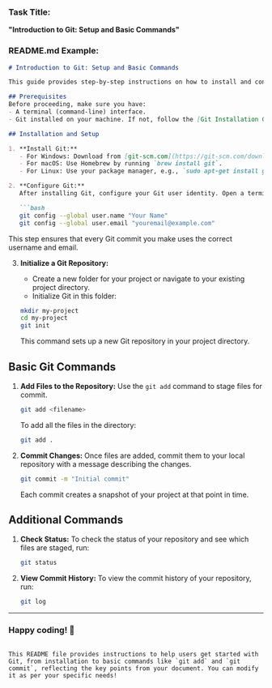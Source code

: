 ### Task Title:
**"Introduction to Git: Setup and Basic Commands"**

### README.md Example:

```markdown
# Introduction to Git: Setup and Basic Commands

This guide provides step-by-step instructions on how to install and configure Git, initialize a new repository, and use basic Git commands such as `git add` and `git commit`.

## Prerequisites
Before proceeding, make sure you have:
- A terminal (command-line) interface.
- Git installed on your machine. If not, follow the [Git Installation Guide](https://git-scm.com/book/en/v2/Getting-Started-Installing-Git).

## Installation and Setup

1. **Install Git:**
   - For Windows: Download from [git-scm.com](https://git-scm.com/download/win).
   - For macOS: Use Homebrew by running `brew install git`.
   - For Linux: Use your package manager, e.g., `sudo apt-get install git`.

2. **Configure Git:**
   After installing Git, configure your Git user identity. Open a terminal and run the following commands:

   ```bash
   git config --global user.name "Your Name"
   git config --global user.email "youremail@example.com"
   ```

   This step ensures that every Git commit you make uses the correct username and email.

3. **Initialize a Git Repository:**
   - Create a new folder for your project or navigate to your existing project directory.
   - Initialize Git in this folder:

   ```bash
   mkdir my-project
   cd my-project
   git init
   ```

   This command sets up a new Git repository in your project directory.

## Basic Git Commands

1. **Add Files to the Repository:**
   Use the `git add` command to stage files for commit.

   ```bash
   git add <filename>
   ```

   To add all the files in the directory:

   ```bash
   git add .
   ```

2. **Commit Changes:**
   Once files are added, commit them to your local repository with a message describing the changes.

   ```bash
   git commit -m "Initial commit"
   ```

   Each commit creates a snapshot of your project at that point in time.

## Additional Commands

1. **Check Status:**
   To check the status of your repository and see which files are staged, run:

   ```bash
   git status
   ```

2. **View Commit History:**
   To view the commit history of your repository, run:

   ```bash
   git log
   ```

---

### Happy coding! 🎉
```

This README file provides instructions to help users get started with Git, from installation to basic commands like `git add` and `git commit`, reflecting the key points from your document. You can modify it as per your specific needs!